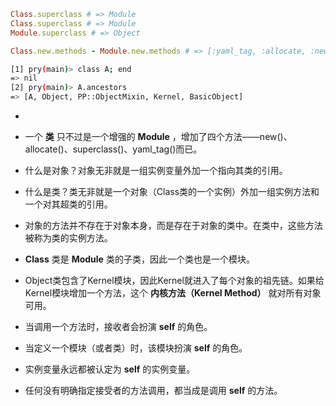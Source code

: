 ```ruby
Class.superclass # => Module
Class.superclass # => Module
Module.superclass # => Object

Class.new.methods - Module.new.methods # => [:yaml_tag, :allocate, :new, :superclass]
```
```sh
[1] pry(main)> class A; end
=> nil
[2] pry(main)> A.ancestors
=> [A, Object, PP::ObjectMixin, Kernel, BasicObject]
```
-

- 一个 **类** 只不过是一个增强的 **Module** ，增加了四个方法——new()、allocate()、superclass()、yaml_tag()而已。

- 什么是对象？对象无非就是一组实例变量外加一个指向其类的引用。

- 什么是类？类无非就是一个对象（Class类的一个实例）外加一组实例方法和一个对其超类的引用。

- 对象的方法并不存在于对象本身，而是存在于对象的类中。在类中，这些方法被称为类的实例方法。

- **Class** 类是 **Module** 类的子类，因此一个类也是一个模块。

- Object类包含了Kernel模块，因此Kernel就进入了每个对象的祖先链。如果给Kernel模块增加一个方法，这个 **内核方法（Kernel Method）** 就对所有对象可用。

- 当调用一个方法时，接收者会扮演 **self** 的角色。

- 当定义一个模块（或者类）时，该模块扮演 **self** 的角色。

- 实例变量永远都被认定为 **self** 的实例变量。

- 任何没有明确指定接受者的方法调用，都当成是调用 **self** 的方法。


